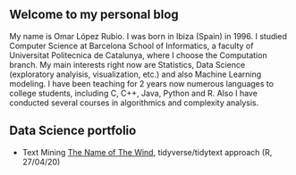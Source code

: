 ## Welcome to my personal blog

My name is Omar López Rubio. I was born in Ibiza (Spain) in 1996.
I studied Computer Science at Barcelona School of Informatics, a faculty of Universitat Politecnica de Catalunya, where I choose the Computation branch.
My main interests right now are Statistics, Data Science (exploratory analyisis, visualization, etc.) and also Machine Learning modeling.
I have been teaching for 2 years now numerous languages to college students, including C, C++, Java, Python and R. Also I have conducted several courses in algorithmics and complexity analysis.

## Data Science portfolio
- Text Mining [The Name of The Wind](https://norhther.github.io/blog/posts/notw.html), tidyverse/tidytext approach (R, 27/04/20)
